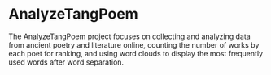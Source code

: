 # AnalyzeTangPoem
The AnalyzeTangPoem project focuses on collecting and analyzing data from ancient poetry and literature online, counting the number of works by each poet for ranking, and using word clouds to display the most frequently used words after word separation.
